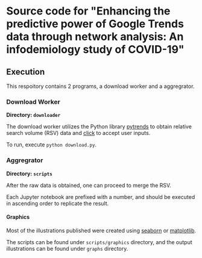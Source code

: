 # Source code for "Enhancing the predictive power of Google Trends data through network analysis: An infodemiology study of COVID-19"

## Execution
This respoitory contains 2 programs, a download worker and a aggregrator. 


### Download Worker
**Directory: `downloader`**

The download worker utilizes the Python library [pytrends](https://pypi.org/project/pytrends) to obtain relative search volume (RSV) data and [click](https://pypi.org/project/click) to accept user inputs.

To run, execute `python download.py`.


### Aggregrator
**Directory: `scripts`**

After the raw data is obtained, one can proceed to merge the RSV.

Each Jupyter notebook are prefixed with a number, and should be executed in ascending order to replicate the result. 


#### Graphics
Most of the illustrations published were created using [seaborn](https://seaborn.pydata.org/) or [matplotlib](https://matplotlib.org/).

The scripts can be found under `scripts/graphics` directory, and the output illustrations can be found under `graphs` directory.